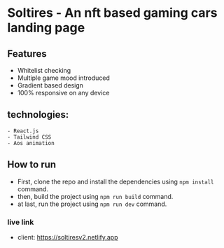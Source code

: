 # Soltires - An nft based gaming cars landing page

## Features

- Whitelist checking
- Multiple game mood introduced
- Gradient based design
- 100% responsive on any device

## technologies:

    - React.js
    - Tailwind CSS
    - Aos animation

## How to run

- First, clone the repo and install the dependencies using `npm install` command.
- then, build the project using `npm run build` command.
- at last, run the project using `npm run dev` command.

### live link

- client: https://soltiresv2.netlify.app

